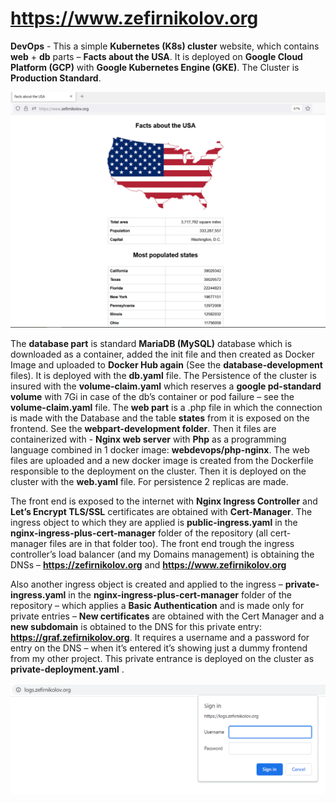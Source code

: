 # https://www.zefirnikolov.org

**DevOps** - This a simple **Kubernetes (K8s) cluster** website, which contains **web** + **db** parts – **Facts about the USA**. 
It is deployed on **Google Cloud Platform (GCP)** with **Google Kubernetes Engine (GKE)**. The Cluster is **Production Standard**.

![app](app.png)

The **database part** is standard **MariaDB (MySQL)** database which is downloaded as a container, added the init file and then created as Docker Image and uploaded to **Docker Hub again** (See the **database-development** files). It is deployed with the **db.yaml** file. The Persistence of the cluster is insured with the **volume-claim.yaml** which reserves a **google pd-standard volume** with 7Gi in case of the db’s container or pod failure – see the **volume-claim.yaml** file.
The **web part** is a .php file in which the connection is made with the Database and the table **states** from it is exposed on the frontend. See the **webpart-development folder**. Then it files are containerized with - **Nginx web server** with **Php** as a programming language combined in 1 docker image: **webdevops/php-nginx**. The web files are uploaded and a new docker image is created from the Dockerfile responsible to the deployment on the cluster. 
Then it is deployed on the cluster with the **web.yaml** file. For persistence 2 replicas are made. 

The front end is exposed to the internet with **Nginx Ingress Controller** and **Let’s Encrypt TLS/SSL** certificates are obtained with **Cert-Manager**. The ingress object to which they are applied is **public-ingress.yaml** in the **nginx-ingress-plus-cert-manager** folder of the repository (all cert-manager files are in that folder too). The front end trough the ingress controller’s load balancer (and my Domains management) is obtaining the DNSs – **https://zefirnikolov.org** and **https://www.zefirnikolov.org**

Also another ingress object is created and applied to the ingress – **private-ingress.yaml** in the **nginx-ingress-plus-cert-manager** folder of the repository – which applies a **Basic Authentication** and is made only for private entries – **New certificates** are obtained with the Cert Manager and a **new subdomain** is obtained to the DNS for this private entry: **https://graf.zefirnikolov.org**. It requires a username and a password for entry on the DNS – when it’s entered it’s showing just a dummy frontend from my other project. This private entrance is deployed on the cluster as **private-deployment.yaml** .

![pic-private](pic-private.png)
